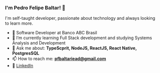 ### I'm Pedro Felipe Baltar! 👋</h1>

I'm self-taught developer, passionate about technology and always looking to learn more.

- 🚀 Software Developer at Banco ABC Brasil
- 🌱 I’m currently learning Full Stack development and studying Systems Analysis and Development
- 💬 Ask me about: **TypeScprit, NodeJS, ReactJS, React Native, PostgresSQL**
- 📫 How to reach me: **pfbaltariead@gmail.com**
- 💼 [LinkedIn](https://www.linkedin.com/in/pedro-felipe-baltar-2a26a31ab/)

